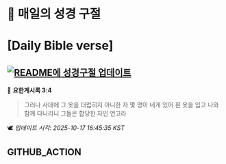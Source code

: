 # 🙏 매일의 성경 구절
# [Daily Bible verse]
## [![README에 성경구절 업데이트](https://github.com/DONGSUKA/first_test/actions/workflows/update-readme-bible.yml/badge.svg)](https://github.com/DONGSUKA/first_test/actions/workflows/update-readme-bible.yml)
<!-- START_BIBLE_VERSE -->
📖 **요한계시록 3:4**
> 그러나 사데에 그 옷을 더럽히지 아니한 자 몇 명이 네게 있어 흰 옷을 입고 나와 함께 다니리니 그들은 합당한 자인 연고라

🕊️ _업데이트 시각: 2025-10-17 16:45:35 KST_
  <!-- END_BIBLE_VERSE -->
## GITHUB_ACTION
